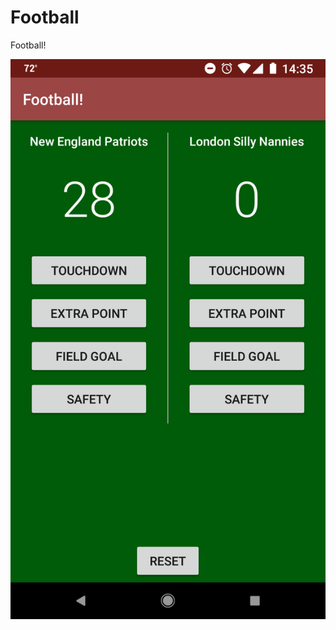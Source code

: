 # Football
Football! 

![screenshot of app](https://raw.githubusercontent.com/WillMcIntosh/Football/master/app/src/main/res/drawable/Screenshot_20180521-143528.png)
